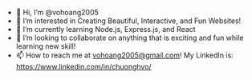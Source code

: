 - 👋 Hi, I’m @vohoang2005
- 👀 I’m interested in Creating Beautiful, Interactive, and Fun Websites!
- 🌱 I’m currently learning Node.js, Express.js, and React
- 💞️ I’m looking to collaborate on anything that is exciting and fun while learning new skill!
- 📫 How to reach me at vohoang2005@gmail.com! My LinkedIn is: https://www.linkedin.com/in/chuonghvo/

<!---
vohoang2005/vohoang2005 is a ✨ special ✨ repository because its `README.md` (this file) appears on your GitHub profile.
You can click the Preview link to take a look at your changes.
--->
